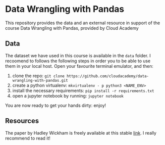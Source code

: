 # Data Wrangling with Pandas
This repository provides the data and an external resource in support of the course Data Wrangling with Pandas, provided by Cloud Academy

## Data

The dataset we have used in this course is available in the `data` folder. I recoomend to follows the following steps in order you to be able to use them in your local host. Open your favourite terminal emulator, and then:

 1. clone the repo: `git clone https://github.com/cloudacademy/data-wrangling-with-pandas.git`
 2. create a python virtualenv: `mkvirtualenv - p python3 <NAME_ENV>`
 3. install the necessary requirements: `pip install -r requirements.txt`
 4. open a jupyter notebook by running: `jupyter notebook`

You are now ready to get your hands dirty: enjoy!

## Resources

The paper by Hadley Wickham is freely available at this stable [link](https://www.jstatsoft.org/index.php/jss/article/view/v059i10/v59i10.pdf). I really recommend to read it!

